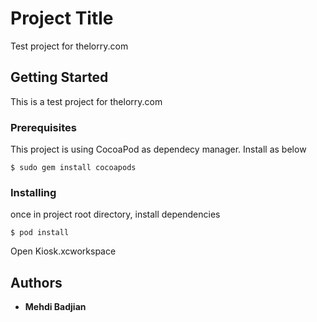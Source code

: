 # Project Title

Test project for thelorry.com

## Getting Started

This is a test project for thelorry.com

### Prerequisites

This project is using CocoaPod as dependecy manager.
Install as below

```
$ sudo gem install cocoapods
```


### Installing

once in project root directory, install dependencies

```
$ pod install
```

Open Kiosk.xcworkspace 

## Authors

* **Mehdi Badjian** 
